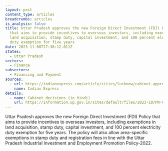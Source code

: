 ```yaml
---
layout: post
content_type: articles
breadcrumbs: articles
is_analysis: false
title: Uttar Pradesh approves the new Foreign Direct Investment (FDI) Policy
  that aims to provide incentives to overseas investors, including exemptions in
  land acquisition, stamp duty, capital investment, and 100 percent electricity
  duty exemption for five years
date: 2023-11-08T17:36:12.011Z
states:
  - Uttar Pradesh
sectors:
  - Finance
subsectors:
  - Financing and Payment
sources:
  - url: https://indianexpress.com/article/cities/lucknow/cabinet-approves-fdi-policy-with-stamp-duty-land-exemptions-9008338/
    name: Indian Express
details:
  - name: Cabinet decisions (in Hindi)
    url: https://information.up.gov.in/sites/default/files/2023-10/PN-CM-Cabinet%20Decisions-31%20October%2C%202023.pdf
---
```

Uttar Pradesh approves the new Foreign Direct Investment (FDI) Policy that aims to provide incentives to overseas investors, including exemptions in land acquisition, stamp duty, capital investment, and 100 percent electricity duty exemption for five years. The policy will also allow area-specific exemptions in stamp duty and registration fees in line with the Uttar Pradesh Industrial Investment and Employment Promotion Policy-2022.